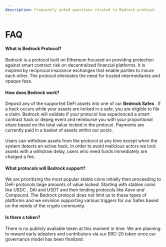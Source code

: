 ```yaml
---
description: Frequently asked questions related to Bedrock protocol
---
```


# FAQ

#### What is Bedrock Protocol?

Bedrock is a protocol built on Ethereum focused on providing protection against smart contract risk on decentralized financial platforms. It is inspired by reciprocal insurance exchanges that enable parties to insure each other. The protocol eliminates the need for trusted intermediaries and opaque fees.

#### How does Bedrock work?

Deposit any of the supported DeFi assets into one of our **Bedrock Safes** . If a hack occurs while your assets are locked in a safe, you are eligible to file a claim. Bedrock will validate if your protocol has experienced a smart contract hack or depeg event and reimburse you with your proportional share based on the total value locked in the protocol. Payments are currently paid in a basket of assets within our pools.\
\
Users can withdraw assets from the protocol at any time except when the system detects an active hack. In order to avoid malicious actors we lock assets with a withdraw delay, users who need funds immediately are charged a fee.&#x20;

#### What protocols will Bedrock support?

We are prioritizing the most popular stable coins initially then proceeding to DeFi protocols large amounts of value locked. Starting with stables coins like USDC , DAI and USDT and then lending protocols like _Aave and Compound_. The Bedrock protocol does not limit us to these types of platforms and we envision supporting various triggers for our Safes based on the needs of the crypto community.

#### Is there a token?

There is no publicly available token at this moment in time. We are planning to reward early adopters and contributors via our ERC-20 token once our governance model has been finalized.
